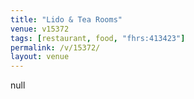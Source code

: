 ```yaml
---
title: "Lido & Tea Rooms"
venue: v15372
tags: [restaurant, food, "fhrs:413423"]
permalink: /v/15372/
layout: venue
---
```

null